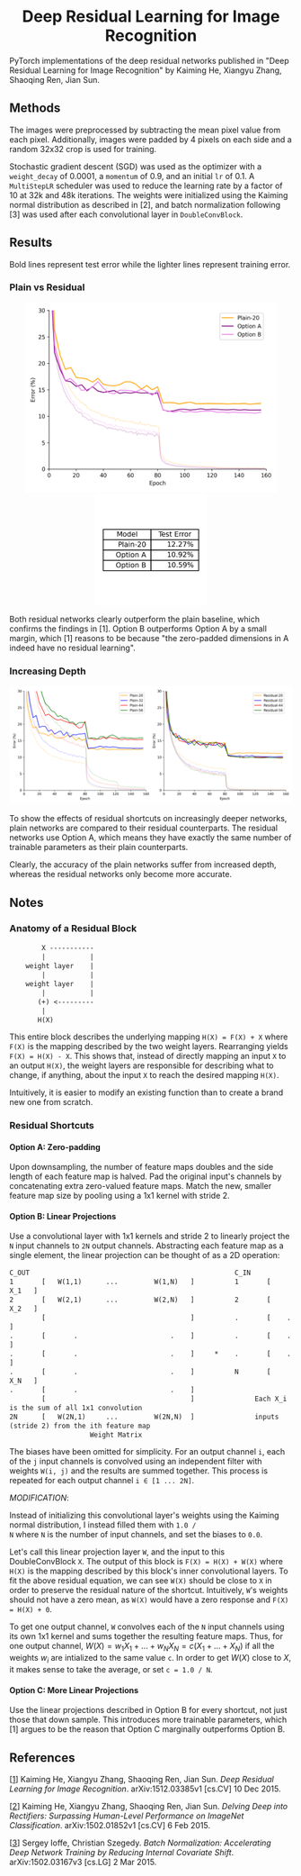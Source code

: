 
<!-- 
mlpi
title: Deep Residual Learning for Image Recognition
authors: Kaiming He, Xiangyu Zhang, Shaoqing Ren, Jian Sun
images: results/side_by_side.png, results/plain_vs_residual.png, 
category: Architectures/Residual Neural Networks
--> 


<h1 align="center">Deep Residual Learning for Image Recognition</h1>
PyTorch implementations of the deep residual networks published in "Deep Residual Learning for 
Image Recognition" by Kaiming He, Xiangyu Zhang, Shaoqing Ren, Jian Sun.


## Methods
The images were preprocessed by subtracting the mean pixel value from each pixel. Additionally,
images were padded by 4 pixels on each side and a random 32x32 crop is used for training.

Stochastic gradient descent (SGD) was used as the optimizer with a `weight_decay` of 0.0001, a `momentum` of 0.9,
and an initial `lr` of 0.1. A `MultiStepLR` scheduler was used to reduce the learning rate by a factor of 10
at 32k and 48k iterations.
The weights were initialized using the Kaiming normal distribution as described in
[2], and batch normalization following [3] was used after each convolutional layer in `DoubleConvBlock`.


## Results
Bold lines represent test error while the lighter lines represent training error. 

### Plain vs Residual
<div align="center">
    <img src="results/plain_vs_residual.png" width="450px" />
    <img src="results/plain_vs_residual_table.png" width="200px" align="top"/>
</div>

Both residual networks clearly outperform the plain baseline, which confirms the findings in [1]. Option B
outperforms Option A by a small margin, which [1] reasons to be because "the zero-padded dimensions in A indeed 
have no residual learning". 


### Increasing Depth
![](results/side_by_side.png)

To show the effects of residual shortcuts on increasingly deeper networks, plain networks are compared to their 
residual counterparts. The residual networks use Option A, which means they have exactly the same number of trainable
parameters as their plain counterparts.

Clearly, the accuracy of the plain networks suffer from increased depth, whereas the residual networks only become more
accurate. 

## Notes
### Anatomy of a Residual Block

            X -----------
            |           |
        weight layer    |
            |           |
        weight layer    |
            |           |
           (+) <---------
            |
           H(X)

This entire block describes the underlying mapping `H(X) = F(X) + X` where `F(X)` is the mapping
described by the two weight layers. Rearranging yields `F(X) = H(X) - X`. This shows that,
instead of directly mapping an input `X` to an output `H(X)`, the weight layers are responsible
for describing what to change, if anything, about the input `X` to reach the desired mapping `H(X)`.

Intuitively, it is easier to modify an existing function than to create a brand new one
from scratch.

### Residual Shortcuts
#### Option A: Zero-padding

Upon downsampling, the number of feature maps doubles and the side length of each feature map is halved. 
Pad the original input's channels by concatenating extra zero-valued feature maps. Match the new, smaller feature map 
size by pooling using a 1x1 kernel with stride 2.


#### Option B: Linear Projections

Use a convolutional layer with 1x1 kernels and stride 2 to linearly project the `N` input channels to 
`2N` output channels. Abstracting each feature map as a single element, the linear projection can be thought
of as a 2D operation:


    C_OUT                                                   C_IN
    1       [   W(1,1)      ...         W(1,N)   ]          1       [   X_1   ]
    2       [   W(2,1)      ...         W(2,N)   ]          2       [   X_2   ]
            [                                    ]          .       [    .    ]
    .       [       .                       .    ]          .       [    .    ]
    .       [       .                       .    ]     *    .       [    .    ] 
    .       [       .                       .    ]          N       [   X_N   ]
    .       [       .                       .    ]          
            [                                    ]               Each X_i is the sum of all 1x1 convolution 
    2N      [   W(2N,1)     ...         W(2N,N)  ]               inputs (stride 2) from the ith feature map
                        Weight Matrix

The biases have been omitted for simplicity. For an output channel `i`, each of the `j` input channels
is convolved using an independent filter with weights `W(i, j)` and the results are summed together.
This process is repeated for each output channel `i ∈ [1 ... 2N]`.

_MODIFICATION_: 

Instead of initializing this convolutional layer's weights using the Kaiming normal distribution,
I instead filled them with <code>1.0 / N</code> where `N` is the number of input channels, and set the biases to `0.0`. 

Let's call this linear projection layer `W`, 
and the input to this DoubleConvBlock `X`. The output of this block is `F(X) = H(X) + W(X)` where `H(X)` is the 
mapping described by this block's inner convolutional layers. To fit the above residual equation, we can see `W(X)` 
should be close to `X` in order to preserve the residual nature of the shortcut. Intuitively, `W`'s weights should not
have a zero mean, as `W(X)` would have a zero response and `F(X) = H(X) + 0`.

To get one output channel, `W` convolves each of the `N` input channels using its own 1x1 kernel and sums together the resulting
feature maps. Thus, for one output channel, $W(X) = w_1 X_1 + ... + w_N X_N = c(X_1 + ... + X_N)$ if all the weights 
$w_i$ are intialized to the same value `c`.
In order to get $W(X)$ close to $X$, it makes sense to take the average, or set `c = 1.0 / N`.

#### Option C: More Linear Projections
Use the linear projections described in Option B for every shortcut, not just those that down sample.
This introduces more trainable parameters, which [1] argues to be the reason that Option C marginally
outperforms Option B.



## References

[[1](https://arxiv.org/abs/1512.03385)] Kaiming He, Xiangyu Zhang, Shaoqing Ren, Jian Sun. _Deep Residual Learning for Image Recognition_. 
arXiv:1512.03385v1 [cs.CV] 10 Dec 2015.

[[2](https://arxiv.org/abs/1502.01852)] Kaiming He, Xiangyu Zhang, Shaoqing Ren, Jian Sun. _Delving Deep into Rectifiers: Surpassing Human-Level Performance on ImageNet Classification_.
arXiv:1502.01852v1 [cs.CV] 6 Feb 2015.

[[3](https://arxiv.org/abs/1502.03167)] Sergey Ioffe, Christian Szegedy. _Batch Normalization: Accelerating Deep Network Training by Reducing Internal Covariate Shift_.
arXiv:1502.03167v3 [cs.LG] 2 Mar 2015.
